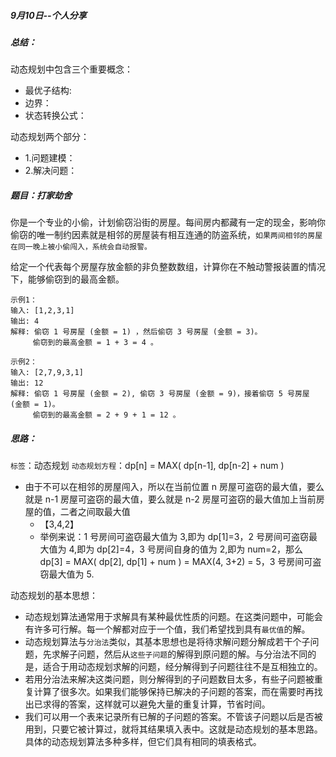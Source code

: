 ##### 9月10日--个人分享

##### 总结：

动态规划中包含三个重要概念：

* 最优子结构:
* 边界：
* 状态转换公式：

动态规划两个部分：

* 1.问题建模：
* 2.解决问题：


##### 题目：打家劫舍

​		你是一个专业的小偷，计划偷窃沿街的房屋。每间房内都藏有一定的现金，影响你偷窃的唯一制约因素就是相邻的房屋装有相互连通的防盗系统，`如果两间相邻的房屋在同一晚上被小偷闯入，系统会自动报警。`

​		给定一个代表每个房屋存放金额的非负整数数组，计算你在不触动警报装置的情况下，能够偷窃到的最高金额。

```
示例1：
输入: [1,2,3,1]
输出: 4
解释: 偷窃 1 号房屋 (金额 = 1) ，然后偷窃 3 号房屋 (金额 = 3)。
     偷窃到的最高金额 = 1 + 3 = 4 。
```

```
示例2：
输入: [2,7,9,3,1]
输出: 12
解释: 偷窃 1 号房屋 (金额 = 2), 偷窃 3 号房屋 (金额 = 9)，接着偷窃 5 号房屋 (金额 = 1)。
     偷窃到的最高金额 = 2 + 9 + 1 = 12 。
```



##### 思路：

`标签`：动态规划
`动态规划方程`：dp[n] = MAX( dp[n-1], dp[n-2] + num )

* 由于不可以在相邻的房屋闯入，所以在当前位置 n 房屋可盗窃的最大值，要么就是 n-1 房屋可盗窃的最大值，要么就是 n-2 房屋可盗窃的最大值加上当前房屋的值，二者之间取最大值
  * 【3,4,2】
  * 举例来说：1 号房间可盗窃最大值为 3,即为 dp[1]=3，2 号房间可盗窃最大值为 4,即为 dp[2]=4，3 号房间自身的值为 2,即为 num=2，那么 dp[3] = MAX( dp[2], dp[1] + num ) = MAX(4, 3+2) = 5，3 号房间可盗窃最大值为 5.



动态规划的基本思想：

* 动态规划算法通常用于求解具有某种最优性质的问题。在这类问题中，可能会有许多可行解。每一个解都对应于一个值，我们希望找到具有`最优值`的解。
* 动态规划算法与`分治法`类似，其基本思想也是将待求解问题分解成若干个子问题，先求解子问题，然后从`这些子问题`的解得到原问题的解。与分治法不同的是，适合于用动态规划求解的问题，经分解得到子问题往往不是互相独立的。
* 若用分治法来解决这类问题，则分解得到的子问题数目太多，有些子问题被重复计算了很多次。如果我们能够保持已解决的子问题的答案，而在需要时再找出已求得的答案，这样就可以避免大量的重复计算，节省时间。
* 我们可以用一个表来记录所有已解的子问题的答案。不管该子问题以后是否被用到，只要它被计算过，就将其结果填入表中。这就是动态规划的基本思路。具体的动态规划算法多种多样，但它们具有相同的填表格式。

